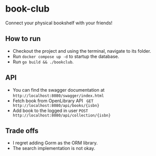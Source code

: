 # book-club
Connect your physical bookshelf with your friends!


## How to run
- Checkout the project and using the terminal, navigate to its folder.
- Run `docker compose up -d` to startup the database.
- Run `go build && ./bookclub`.

## API

* You can find the swagger documentation at `http://localhost:8080/swagger/index.html`
* Fetch book from OpenLibrary API ` GET http://localhost:8080/api/books/{isbn}`
* Add book to the logged in user `POST http://localhost:8080/api/collection/{isbn}`



## Trade offs
- I regret adding Gorm as the ORM library.
- The search implementation is not okay.

